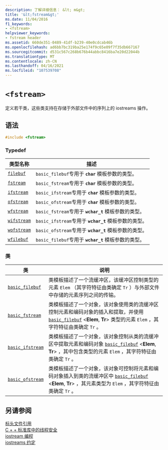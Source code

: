 ```yaml
---
description: 了解详细信息： &lt; m&gt;
title: '&lt;fstream&gt;'
ms.date: 11/04/2016
f1_keywords:
- <fstream>
helpviewer_keywords:
- fstream header
ms.assetid: 660de351-0489-41df-b239-40e0cdcab46b
ms.openlocfilehash: ad6bb7bc319ba25e174f9c65e09f7f35db667167
ms.sourcegitcommit: d531c567c268b676b44abbc8416ba7e20d22044b
ms.translationtype: MT
ms.contentlocale: zh-CN
ms.lasthandoff: 04/16/2021
ms.locfileid: "107539708"
---
```

# `<fstream>`

定义若干类，这些类支持在存储于外部文件中的序列上的 iostreams 操作。

## <a name="syntax"></a>语法

```cpp
#include <fstream>
```

### <a name="typedefs"></a>Typedef

|类型名称|描述|
|-|-|
|[`filebuf`](../standard-library/fstream-typedefs.md#filebuf)|`basic_filebuf`专用于 **`char`** 模板参数的类型。|
|[`fstream`](../standard-library/fstream-typedefs.md#fstream)|`basic_fstream`专用于 **`char`** 模板参数的类型。|
|[`ifstream`](../standard-library/fstream-typedefs.md#ifstream)|`basic_ifstream`专用于 **`char`** 模板参数的类型。|
|[`ofstream`](../standard-library/fstream-typedefs.md#ofstream)|`basic_ofstream`专用于 **`char`** 模板参数的类型。|
|[`wfstream`](../standard-library/fstream-typedefs.md#wfstream)|`basic_fstream`专用于 **`wchar_t`** 模板参数的类型。|
|[`wifstream`](../standard-library/fstream-typedefs.md#wifstream)|`basic_ifstream`专用于 **`wchar_t`** 模板参数的类型。|
|[`wofstream`](../standard-library/fstream-typedefs.md#wofstream)|`basic_ofstream`专用于 **`wchar_t`** 模板参数的类型。|
|[`wfilebuf`](../standard-library/fstream-typedefs.md#wfilebuf)|`basic_filebuf`专用于 **`wchar_t`** 模板参数的类型。|

### <a name="classes"></a>类

|类|说明|
|-|-|
|[`basic_filebuf`](../standard-library/basic-filebuf-class.md)|类模板描述了一个流缓冲区，该缓冲区控制类型的元素 `Elem` （其字符特征由类确定 `Tr` ）与外部文件中存储的元素序列之间的传输。|
|[`basic_fstream`](../standard-library/basic-fstream-class.md)|类模板描述了一个对象，该对象使用类的流缓冲区控制元素和编码对象的插入和提取，并使用 [`basic_filebuf`](../standard-library/basic-filebuf-class.md) \<**Elem**, **Tr**> 类型的元素 `Elem` ，其字符特征由类确定 `Tr` 。|
|[`basic_ifstream`](../standard-library/basic-ifstream-class.md)|类模板描述了一个对象，该对象控制从类的流缓冲区中提取元素和编码对象 [`basic_filebuf`](../standard-library/basic-filebuf-class.md) \<**Elem**, **Tr**> ，其中包含类型的元素 `Elem` ，其字符特征由类确定 `Tr` 。|
|[`basic_ofstream`](../standard-library/basic-ofstream-class.md)|类模板描述了一个对象，该对象可控制将元素和编码对象插入到类的流缓冲区中 [`basic_filebuf`](../standard-library/basic-filebuf-class.md) \<**Elem**, **Tr**> ，其元素类型为 `Elem` ，其字符特征由类确定 `Tr` 。|

## <a name="see-also"></a>另请参阅

[标头文件引用](../standard-library/cpp-standard-library-header-files.md)\
[C + + 标准库中的线程安全](../standard-library/thread-safety-in-the-cpp-standard-library.md)\
[iostream 编程](../standard-library/iostream-programming.md)\
[iostreams 约定](../standard-library/iostreams-conventions.md)
